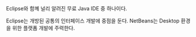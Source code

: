 
Eclipse와 함꼐 널리 알려진 무료 Java IDE 중 하나이다.

Eclipse는 개방된 공통의 인터페이스 개발에 중점을 둔다.
NetBeans는 Desktop 환경을 위한 플랫폼 개발에 주력한다.